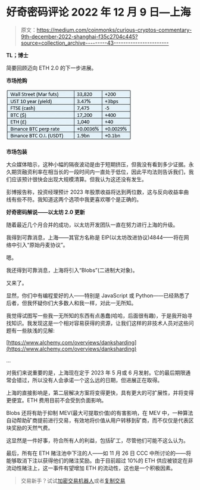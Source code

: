 # 好奇密码评论 2022 年 12 月 9 日—上海

> 原文：<https://medium.com/coinmonks/curious-cryptos-commentary-9th-december-2022-shanghai-f35c2704c445?source=collection_archive---------43----------------------->

**TL；博士**

简要回顾迈向 ETH 2.0 的下一步进展。

**市场抢购**

![](img/03a60e0d3fd21cdb966a134dc8b7970e.png)

**市场包装**

大众媒体暗示，这种小幅的隔夜波动是由于短期挤压，但我没有看到多少证据。永久期货融资利率在相当长的一段时间内一直处于低位，因此平均法则告诉我们，我们应该预计很快会出现大规模清算。但我认为这还没有发生。

彭博报告称，投资经理预计 2023 年股票收益将达到两位数，这与反向收益率曲线有些不符。我知道这两个选项中我更喜欢哪个是正确的。

**好奇密码解说——以太坊 2.0 更新**

随着最近几个月合并的成功，以太坊开发团队一直在努力进行上海的升级。

我得到可靠消息，上海——其官方名称是 EIP(以太坊改进协议)4844——将在网络中引入“原始丹麦协议”。

嗯。

我还得到可靠消息，上海将引入“Blobs”(二进制大对象)。

又来了。

显然，你们中有编程爱好的人——特别是 JavaScript 或 Python——已经熟悉了后者，但我怀疑你们大多数人和我一样，对此一无所知。

我觉得试图写一些我一无所知的东西有点愚蠢(哈哈，后面很有趣)，于是我开始寻找知识。我发现这是一个相对容易获得的资源，让我们这样的非技术人员对这些问题有一些肤浅的见解:

[https://www.alchemy.com/overviews/danksharding](https://www.alchemy.com/overviews/danksharding)

…

对我们来说重要的是，上海现在定于 2023 年 5 月或 6 月发射。它的最后期限通常会错过，所以没有人会承诺一个这么远的日期，但进展正在取得。

上海的直接影响是，第二层解决方案将变得更快，具有更大的可扩展性，并将变得更便宜。ETH 费用目前不会受到负面影响。

Blobs 还将有助于抑制 MEV(最大可提取价值)的有害影响，在 MEV 中，一种算法自动帮助矿商提前进行交易，有效地将价值从用户转移到矿商，而不仅仅是代表区块奖励的天然气费。

这显然是一件好事，符合所有人的利益，包括矿工，尽管他们可能不这么认为。

最后，所有在 ETH 赌注池中下注的人——如 11 月 26 日 CCC 中所讨论的——将能够取消下注以获得他们的赌注奖励。由于目前超过 10%的 ETH 供应被锁定在非流动性赌注上，这一事件有望增加 ETH 的流动性，这也是一个积极因素。

> 交易新手？试试[加密交易机器人](/coinmonks/crypto-trading-bot-c2ffce8acb2a)或者[复制交易](/coinmonks/top-10-crypto-copy-trading-platforms-for-beginners-d0c37c7d698c)